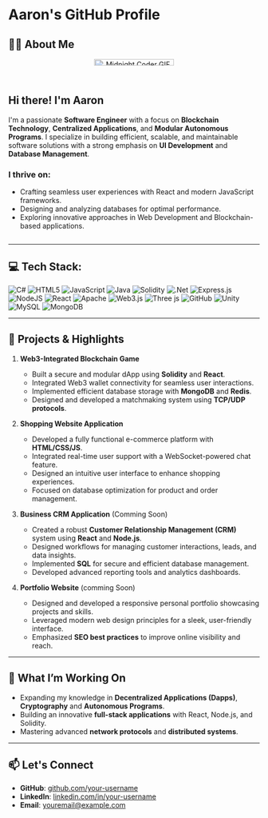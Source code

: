 # Aaron's GitHub Profile

## 👨‍💻 About Me

<div style="display: flex; flex-wrap: wrap;">


<!-- Image Container -->
  <div style="flex: 1 1 30%; text-align: center; margin-bottom: 20px;">
    <img src="https://raw.githubusercontent.com/punitkmryh/punitkmryh/master/Developer.gif" 	alt="Midnight Coder GIF" style="width: 80%; max-width: 200px; border-radius: 10px;">
  </div>

  <div style="flex: 1 1 100%; max-width: 600px; text-align: left;">
    <h2>Hi there! I'm Aaron</h2>
    <p>
      I'm a passionate <strong>Software Engineer</strong> with a focus on <strong>Blockchain 	Technology</strong>, 
      <strong>Centralized Applications</strong>, and <strong>Modular Autonomous Programs</strong>. I 	specialize in building efficient, 
      scalable, and maintainable software solutions with a strong emphasis on <strong>UI 	Development</strong> and <strong>Database Management</strong>.
    </p>
    <h3>I thrive on:</h3>
    <ul>
      <li>Crafting seamless user experiences with React and modern JavaScript frameworks.</li>
      <li>Designing and analyzing databases for optimal performance.</li>
      <li>Exploring innovative approaches in Web Development and Blockchain-based applications.</li>
    </ul>
  </div>

</div>

---

## 💻 Tech Stack:
![C#](https://img.shields.io/badge/c%23-%23239120.svg?style=for-the-badge&logo=csharp&logoColor=white) ![HTML5](https://img.shields.io/badge/html5-%23E34F26.svg?style=for-the-badge&logo=html5&logoColor=white) ![JavaScript](https://img.shields.io/badge/javascript-%23323330.svg?style=for-the-badge&logo=javascript&logoColor=%23F7DF1E) ![Java](https://img.shields.io/badge/java-%23ED8B00.svg?style=for-the-badge&logo=openjdk&logoColor=white) ![Solidity](https://img.shields.io/badge/Solidity-%23363636.svg?style=for-the-badge&logo=solidity&logoColor=white) ![.Net](https://img.shields.io/badge/.NET-5C2D91?style=for-the-badge&logo=.net&logoColor=white) ![Express.js](https://img.shields.io/badge/express.js-%23404d59.svg?style=for-the-badge&logo=express&logoColor=%2361DAFB) ![NodeJS](https://img.shields.io/badge/node.js-6DA55F?style=for-the-badge&logo=node.js&logoColor=white) ![React](https://img.shields.io/badge/react-%2320232a.svg?style=for-the-badge&logo=react&logoColor=%2361DAFB) ![Apache](https://img.shields.io/badge/apache-%23D42029.svg?style=for-the-badge&logo=apache&logoColor=white) ![Web3.js](https://img.shields.io/badge/web3.js-F16822?style=for-the-badge&logo=web3.js&logoColor=white) ![Three js](https://img.shields.io/badge/threejs-black?style=for-the-badge&logo=three.js&logoColor=white) ![GitHub](https://img.shields.io/badge/github-%23121011.svg?style=for-the-badge&logo=github&logoColor=white) ![Unity](https://img.shields.io/badge/unity-%23000000.svg?style=for-the-badge&logo=unity&logoColor=white) ![MySQL](https://img.shields.io/badge/mysql-4479A1.svg?style=for-the-badge&logo=mysql&logoColor=white) ![MongoDB](https://img.shields.io/badge/MongoDB-%234ea94b.svg?style=for-the-badge&logo=mongodb&logoColor=white)

---

## 🚀 Projects & Highlights

1. **Web3-Integrated Blockchain Game** 
   - Built a secure and modular dApp using **Solidity** and **React**.
   - Integrated Web3 wallet connectivity for seamless user interactions.
   - Implemented efficient database storage with **MongoDB** and **Redis**.
   - Designed and developed a matchmaking system using **TCP/UDP protocols**.

2. **Shopping Website Application**
   - Developed a fully functional e-commerce platform with **HTML/CSS/JS**.
   - Integrated real-time user support with a WebSocket-powered chat feature.
   - Designed an intuitive user interface to enhance shopping experiences.
   - Focused on database optimization for product and order management.

3. **Business CRM Application** (Comming Soon)
   - Created a robust **Customer Relationship Management (CRM)** system using **React** and **Node.js**.
   - Designed workflows for managing customer interactions, leads, and data insights.
   - Implemented **SQL** for secure and efficient database management.
   - Developed advanced reporting tools and analytics dashboards.

4. **Portfolio Website** (comming Soon)
   - Designed and developed a responsive personal portfolio showcasing projects and skills.
   - Leveraged modern web design principles for a sleek, user-friendly interface.
   - Emphasized **SEO best practices** to improve online visibility and reach.

---

## 🌟 What I’m Working On
- Expanding my knowledge in **Decentralized Applications (Dapps)**, **Cryptography** and **Autonomous Programs**.
- Building an innovative **full-stack applications** with React, Node.js, and Solidity.
- Mastering advanced **network protocols** and **distributed systems**.

---

## 📫 Let's Connect
- **GitHub**: [github.com/your-username](https://github.com/your-username)
- **LinkedIn**: [linkedin.com/in/your-username](https://linkedin.com/in/your-username)
- **Email**: youremail@example.com

